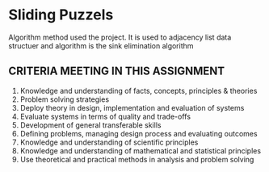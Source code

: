 # Sliding Puzzels
Algorithm method used the project.  It is used to adjacency list data structuer and algorithm is the sink elimination algorithm 

## CRITERIA MEETING IN THIS ASSIGNMENT
1. Knowledge and understanding of facts, concepts, principles & theories
2. Problem solving strategies
3. Deploy theory in design, implementation and evaluation of systems
4. Evaluate systems in terms of quality and trade-offs 
5. Development of general transferable skills 
6. Defining problems, managing design process and evaluating 
outcomes 
7. Knowledge and understanding of scientific principles 
8. Knowledge and understanding of mathematical and statistical 
principles 
9. Use theoretical and practical methods in analysis and problem 
solving
